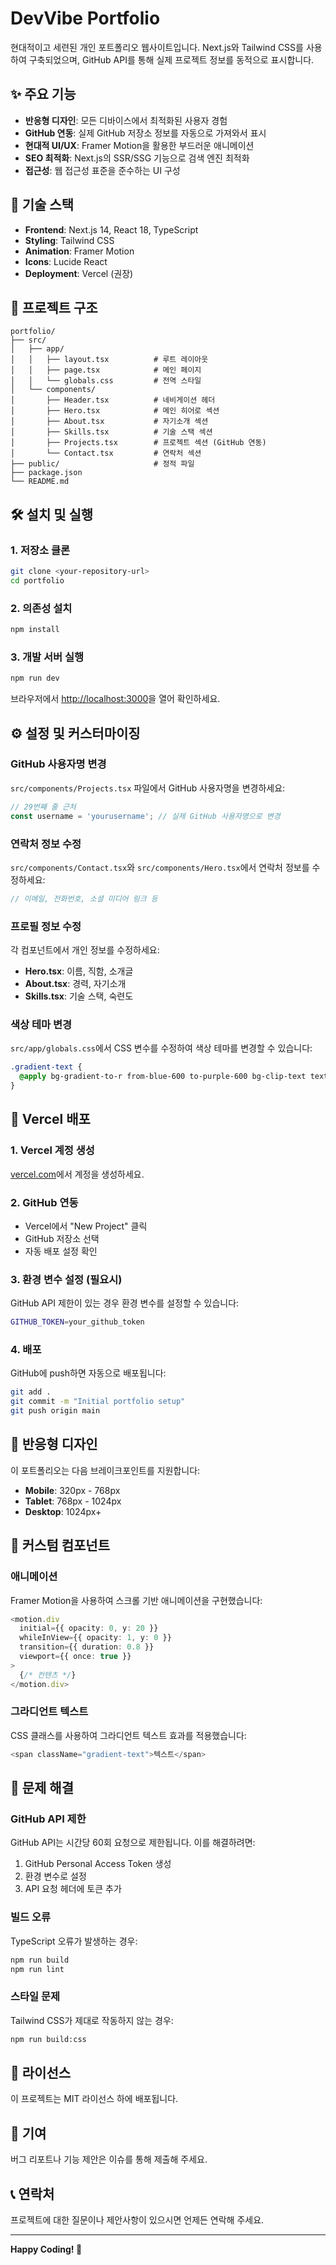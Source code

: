 # DevVibe Portfolio

현대적이고 세련된 개인 포트폴리오 웹사이트입니다. Next.js와 Tailwind CSS를 사용하여 구축되었으며, GitHub API를 통해 실제 프로젝트 정보를 동적으로 표시합니다.

## ✨ 주요 기능

- **반응형 디자인**: 모든 디바이스에서 최적화된 사용자 경험
- **GitHub 연동**: 실제 GitHub 저장소 정보를 자동으로 가져와서 표시
- **현대적 UI/UX**: Framer Motion을 활용한 부드러운 애니메이션
- **SEO 최적화**: Next.js의 SSR/SSG 기능으로 검색 엔진 최적화
- **접근성**: 웹 접근성 표준을 준수하는 UI 구성

## 🚀 기술 스택

- **Frontend**: Next.js 14, React 18, TypeScript
- **Styling**: Tailwind CSS
- **Animation**: Framer Motion
- **Icons**: Lucide React
- **Deployment**: Vercel (권장)

## 📁 프로젝트 구조

```
portfolio/
├── src/
│   ├── app/
│   │   ├── layout.tsx          # 루트 레이아웃
│   │   ├── page.tsx            # 메인 페이지
│   │   └── globals.css         # 전역 스타일
│   └── components/
│       ├── Header.tsx          # 네비게이션 헤더
│       ├── Hero.tsx            # 메인 히어로 섹션
│       ├── About.tsx           # 자기소개 섹션
│       ├── Skills.tsx          # 기술 스택 섹션
│       ├── Projects.tsx        # 프로젝트 섹션 (GitHub 연동)
│       └── Contact.tsx         # 연락처 섹션
├── public/                     # 정적 파일
├── package.json
└── README.md
```

## 🛠️ 설치 및 실행

### 1. 저장소 클론
```bash
git clone <your-repository-url>
cd portfolio
```

### 2. 의존성 설치
```bash
npm install
```

### 3. 개발 서버 실행
```bash
npm run dev
```

브라우저에서 [http://localhost:3000](http://localhost:3000)을 열어 확인하세요.

## ⚙️ 설정 및 커스터마이징

### GitHub 사용자명 변경
`src/components/Projects.tsx` 파일에서 GitHub 사용자명을 변경하세요:

```typescript
// 29번째 줄 근처
const username = 'yourusername'; // 실제 GitHub 사용자명으로 변경
```

### 연락처 정보 수정
`src/components/Contact.tsx`와 `src/components/Hero.tsx`에서 연락처 정보를 수정하세요:

```typescript
// 이메일, 전화번호, 소셜 미디어 링크 등
```

### 프로필 정보 수정
각 컴포넌트에서 개인 정보를 수정하세요:

- **Hero.tsx**: 이름, 직함, 소개글
- **About.tsx**: 경력, 자기소개
- **Skills.tsx**: 기술 스택, 숙련도

### 색상 테마 변경
`src/app/globals.css`에서 CSS 변수를 수정하여 색상 테마를 변경할 수 있습니다:

```css
.gradient-text {
  @apply bg-gradient-to-r from-blue-600 to-purple-600 bg-clip-text text-transparent;
}
```

## 🚀 Vercel 배포

### 1. Vercel 계정 생성
[vercel.com](https://vercel.com)에서 계정을 생성하세요.

### 2. GitHub 연동
- Vercel에서 "New Project" 클릭
- GitHub 저장소 선택
- 자동 배포 설정 확인

### 3. 환경 변수 설정 (필요시)
GitHub API 제한이 있는 경우 환경 변수를 설정할 수 있습니다:

```bash
GITHUB_TOKEN=your_github_token
```

### 4. 배포
GitHub에 push하면 자동으로 배포됩니다:

```bash
git add .
git commit -m "Initial portfolio setup"
git push origin main
```

## 📱 반응형 디자인

이 포트폴리오는 다음 브레이크포인트를 지원합니다:

- **Mobile**: 320px - 768px
- **Tablet**: 768px - 1024px
- **Desktop**: 1024px+

## 🎨 커스텀 컴포넌트

### 애니메이션
Framer Motion을 사용하여 스크롤 기반 애니메이션을 구현했습니다:

```typescript
<motion.div
  initial={{ opacity: 0, y: 20 }}
  whileInView={{ opacity: 1, y: 0 }}
  transition={{ duration: 0.8 }}
  viewport={{ once: true }}
>
  {/* 컨텐츠 */}
</motion.div>
```

### 그라디언트 텍스트
CSS 클래스를 사용하여 그라디언트 텍스트 효과를 적용했습니다:

```typescript
<span className="gradient-text">텍스트</span>
```

## 🔧 문제 해결

### GitHub API 제한
GitHub API는 시간당 60회 요청으로 제한됩니다. 이를 해결하려면:

1. GitHub Personal Access Token 생성
2. 환경 변수로 설정
3. API 요청 헤더에 토큰 추가

### 빌드 오류
TypeScript 오류가 발생하는 경우:

```bash
npm run build
npm run lint
```

### 스타일 문제
Tailwind CSS가 제대로 작동하지 않는 경우:

```bash
npm run build:css
```

## 📄 라이선스

이 프로젝트는 MIT 라이선스 하에 배포됩니다.

## 🤝 기여

버그 리포트나 기능 제안은 이슈를 통해 제출해 주세요.

## 📞 연락처

프로젝트에 대한 질문이나 제안사항이 있으시면 언제든 연락해 주세요.

---

**Happy Coding! 🚀**
